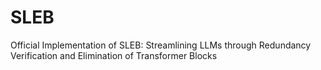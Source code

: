 # SLEB
Official Implementation of SLEB: Streamlining LLMs through Redundancy Verification and  Elimination of Transformer Blocks
